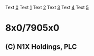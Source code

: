 Text [0](0.md) 
Text [1](1.md)
Text [2](2.md) 
Text [3](3.md)
Text [4](4.md) 
Text [5](5.md)

# 8x0/7905x0
## (C) N1X Holdings, PLC
